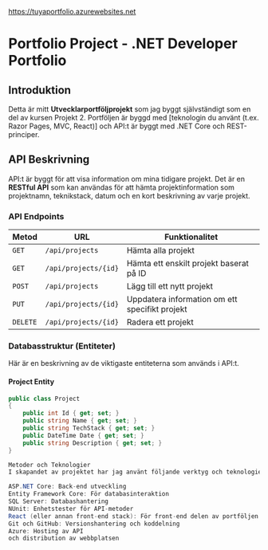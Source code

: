 https://tuyaportfolio.azurewebsites.net
# Portfolio Project - .NET Developer Portfolio

## Introduktion
Detta är mitt **Utvecklarportföljprojekt** som jag byggt självständigt som en del av kursen Projekt 2. Portföljen är byggd med [teknologin du använt (t.ex. Razor Pages, MVC, React)] och API:t är byggt med .NET Core och REST-principer.

## API Beskrivning
API:t är byggt för att visa information om mina tidigare projekt. Det är en **RESTful API** som kan användas för att hämta projektinformation som projektnamn, teknikstack, datum och en kort beskrivning av varje projekt.

### API Endpoints
| Metod  | URL                    | Funktionalitet                                       |
|--------|------------------------|-----------------------------------------------------|
| `GET`  | `/api/projects`         | Hämta alla projekt                                  |
| `GET`  | `/api/projects/{id}`    | Hämta ett enskilt projekt baserat på ID             |
| `POST` | `/api/projects`         | Lägg till ett nytt projekt                          |
| `PUT`  | `/api/projects/{id}`    | Uppdatera information om ett specifikt projekt      |
| `DELETE` | `/api/projects/{id}`  | Radera ett projekt                                  |

### Databasstruktur (Entiteter)
Här är en beskrivning av de viktigaste entiteterna som används i API:t.

#### Project Entity
```csharp
public class Project
{
    public int Id { get; set; }
    public string Name { get; set; }
    public string TechStack { get; set; }
    public DateTime Date { get; set; }
    public string Description { get; set; }
}

Metoder och Teknologier
I skapandet av projektet har jag använt följande verktyg och teknologier:

ASP.NET Core: Back-end utveckling
Entity Framework Core: För databasinteraktion
SQL Server: Databashantering
NUnit: Enhetstester för API-metoder
React (eller annan front-end stack): För front-end delen av portföljen
Git och GitHub: Versionshantering och koddelning
Azure: Hosting av API
och distribution av webbplatsen
